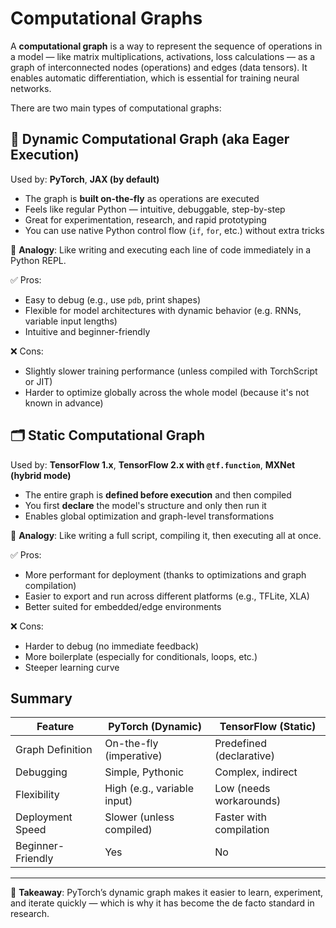 # Computational Graphs

A **computational graph** is a way to represent the sequence of operations in a model — like matrix
multiplications, activations, loss calculations — as a graph of interconnected nodes (operations)
and edges (data tensors). It enables automatic differentiation, which is essential for training
neural networks.

There are two main types of computational graphs:

## 🔄 Dynamic Computational Graph (aka Eager Execution)

Used by: **PyTorch**, **JAX (by default)**

- The graph is **built on-the-fly** as operations are executed
- Feels like regular Python — intuitive, debuggable, step-by-step
- Great for experimentation, research, and rapid prototyping
- You can use native Python control flow (`if`, `for`, etc.) without extra tricks

🧠 **Analogy**: Like writing and executing each line of code immediately in a Python REPL.

✅ Pros:

- Easy to debug (e.g., use `pdb`, print shapes)
- Flexible for model architectures with dynamic behavior (e.g. RNNs, variable input lengths)
- Intuitive and beginner-friendly

❌ Cons:

- Slightly slower training performance (unless compiled with TorchScript or JIT)
- Harder to optimize globally across the whole model (because it's not known in advance)

## 🗂️ Static Computational Graph

Used by: **TensorFlow 1.x**, **TensorFlow 2.x with `@tf.function`**, **MXNet (hybrid mode)**

- The entire graph is **defined before execution** and then compiled
- You first **declare** the model's structure and only then run it
- Enables global optimization and graph-level transformations

🧠 **Analogy**: Like writing a full script, compiling it, then executing all at once.

✅ Pros:

- More performant for deployment (thanks to optimizations and graph compilation)
- Easier to export and run across different platforms (e.g., TFLite, XLA)
- Better suited for embedded/edge environments

❌ Cons:

- Harder to debug (no immediate feedback)
- More boilerplate (especially for conditionals, loops, etc.)
- Steeper learning curve

## Summary

| Feature           | PyTorch (Dynamic)           | TensorFlow (Static)      |
| ----------------- | --------------------------- | ------------------------ |
| Graph Definition  | On-the-fly (imperative)     | Predefined (declarative) |
| Debugging         | Simple, Pythonic            | Complex, indirect        |
| Flexibility       | High (e.g., variable input) | Low (needs workarounds)  |
| Deployment Speed  | Slower (unless compiled)    | Faster with compilation  |
| Beginner-Friendly | Yes                         | No                       |

---

📌 **Takeaway**: PyTorch’s dynamic graph makes it easier to learn, experiment, and iterate quickly —
which is why it has become the de facto standard in research.
